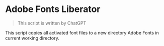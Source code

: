 # Adobe Fonts Liberator

> This script is written by ChatGPT

This script copies all activated font files to a new directory Adobe Fonts in current working directory.
